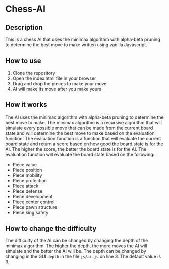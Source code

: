 # Chess-AI

## Description
This is a chess AI that uses the minimax algorithm with alpha-beta pruning to determine the best move to make written using vanilla Javascript.

## How to use
1. Clone the repository
2. Open the index.html file in your browser
3. Drag and drop the pieces to make your move
4. AI will make its move after you make yours

## How it works
The AI uses the minimax algorithm with alpha-beta pruning to determine the best move to make. The minimax algorithm is a recursive algorithm that will simulate every possible move that can be made from the current board state and will determine the best move to make based on the evaluation function. The evaluation function is a function that will evaluate the current board state and return a score based on how good the board state is for the AI. The higher the score, the better the board state is for the AI. The evaluation function will evaluate the board state based on the following:
- Piece value
- Piece position
- Piece mobility
- Piece protection
- Piece attack
- Piece defense
- Piece development
- Piece center control
- Piece pawn structure
- Piece king safety


## How to change the difficulty
The difficulty of the AI can be changed by changing the depth of the minimax algorithm. The higher the depth, the more moves the AI will simulate and the better the AI will be. The depth can be changed by changing in the GUI `depth` in the file `js/ai.js` on line 3. The default value is 3.